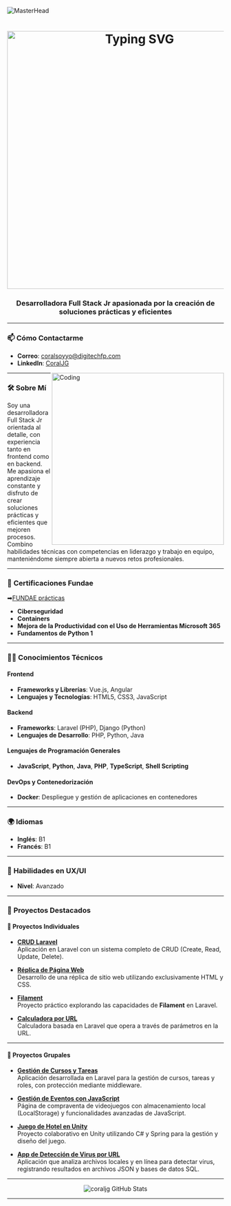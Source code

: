 ![MasterHead](https://github.com/user-attachments/assets/f5e14131-5fae-4ddb-85c4-9a3d9f958ebe)

<h1 align="center">
  <img src="https://readme-typing-svg.demolab.com/?color=FF7F50&center=true&vCenter=true&lines=Hi+I'm+Coral+Jácome" alt="Typing SVG" width=600px>
</h1>

<h3 align="center">
  Desarrolladora Full Stack Jr apasionada por la creación de soluciones prácticas y eficientes
</h3>

---

### 📫 **Cómo Contactarme**
- **Correo**: coralsoyyo@digitechfp.com  
- **LinkedIn**: [CoralJG](https://www.linkedin.com/in/coral-j-717568235/)

<img align="right" alt="Coding" width="400" src="https://media1.giphy.com/media/v1.Y2lkPTc5MGI3NjExdmJhbDhxdXNjZjlmY3VncnVxeG4yOTFoNnY2bXUyMnJsdGhheXJxNiZlcD12MV9pbnRlcm5hbF9naWZfYnlfaWQmY3Q9Zw/xaO6TmgQmKEQ4516sE/giphy.webp">

---

### 🛠 **Sobre Mí**
Soy una desarrolladora Full Stack Jr orientada al detalle, con experiencia tanto en frontend como en backend. Me apasiona el aprendizaje constante y disfruto de crear soluciones prácticas y eficientes que mejoren procesos. Combino habilidades técnicas con competencias en liderazgo y trabajo en equipo, manteniéndome siempre abierta a nuevos retos profesionales.

---

### 📜 **Certificaciones Fundae**
➡[FUNDAE prácticas](https://github.com/CoralJG/FUNDAE)
- **Ciberseguridad**
- **Containers**
- **Mejora de la Productividad con el Uso de Herramientas Microsoft 365**
- **Fundamentos de Python 1**

---

### 🧑‍💻 **Conocimientos Técnicos**

#### **Frontend**
- **Frameworks y Librerías**: Vue.js, Angular  
- **Lenguajes y Tecnologías**: HTML5, CSS3, JavaScript  

#### **Backend**
- **Frameworks**: Laravel (PHP), Django (Python)  
- **Lenguajes de Desarrollo**: PHP, Python, Java  

#### **Lenguajes de Programación Generales**
- **JavaScript**, **Python**, **Java**, **PHP**, **TypeScript**, **Shell Scripting**  

#### **DevOps y Contenedorización**
- **Docker**: Despliegue y gestión de aplicaciones en contenedores  

---

### 🌍 **Idiomas**
- **Inglés**: B1  
- **Francés**: B1  

---

### 🎨 **Habilidades en UX/UI**
- **Nivel**: Avanzado  

---

### 📂 **Proyectos Destacados**

#### 🌟 **Proyectos Individuales**
- **[CRUD Laravel](https://github.com/CoralJG/CRUD_LARAVEL)**  
  Aplicación en Laravel con un sistema completo de CRUD (Create, Read, Update, Delete).  

- **[Réplica de Página Web](https://github.com/CoralJG/Ejercicio_Replica_Web)**  
  Desarrollo de una réplica de sitio web utilizando exclusivamente HTML y CSS.  

- **[Filament](https://github.com/CoralJG/Filament)**  
  Proyecto práctico explorando las capacidades de **Filament** en Laravel.  

- **[Calculadora por URL](https://github.com/CoralJG/Calculator_Laravel)**  
  Calculadora basada en Laravel que opera a través de parámetros en la URL.

---

#### 🤝 **Proyectos Grupales**
- **[Gestión de Cursos y Tareas](https://github.com/martinmorente-dev/Manage_Curses)**  
  Aplicación desarrollada en Laravel para la gestión de cursos, tareas y roles, con protección mediante middleware.  

- **[Gestión de Eventos con JavaScript](https://github.com/CoralJG/DISENO_INTERFACES_EVENTOS)**  
  Página de compraventa de videojuegos con almacenamiento local (LocalStorage) y funcionalidades avanzadas de JavaScript.  

- **[Juego de Hotel en Unity](https://github.com/martinmorente/Trabajo_Hotel)**  
  Proyecto colaborativo en Unity utilizando C# y Spring para la gestión y diseño del juego.  

- **[App de Detección de Virus por URL](https://github.com/martinmorente/TrabajoProgramacion)**  
  Aplicación que analiza archivos locales y en línea para detectar virus, registrando resultados en archivos JSON y bases de datos SQL.

---

<p align="center">
  <img src="https://github-readme-stats.vercel.app/api?username=coraljg&show_icons=true&locale=es" alt="coraljg GitHub Stats" />
</p>

---
